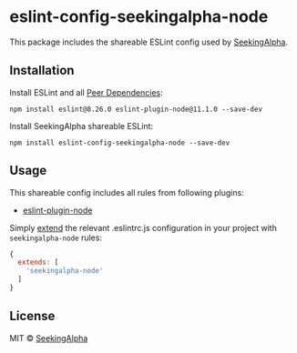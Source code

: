 # eslint-config-seekingalpha-node

This package includes the shareable ESLint config used by [SeekingAlpha](https://seekingalpha.com/).

## Installation

Install ESLint and all [Peer Dependencies](https://nodejs.org/en/blog/npm/peer-dependencies/):

    npm install eslint@8.26.0 eslint-plugin-node@11.1.0 --save-dev

Install SeekingAlpha shareable ESLint:

    npm install eslint-config-seekingalpha-node --save-dev

## Usage

This shareable config includes all rules from following plugins:

* [eslint-plugin-node](https://github.com/mysticatea/eslint-plugin-node)

Simply [extend](https://eslint.org/docs/user-guide/configuring#extending-configuration-files) the relevant .eslintrc.js configuration in your project with `seekingalpha-node` rules:

```javascript
{
  extends: [
    'seekingalpha-node'
  ]
}
```

## License

MIT © [SeekingAlpha](https://seekingalpha.com/)

